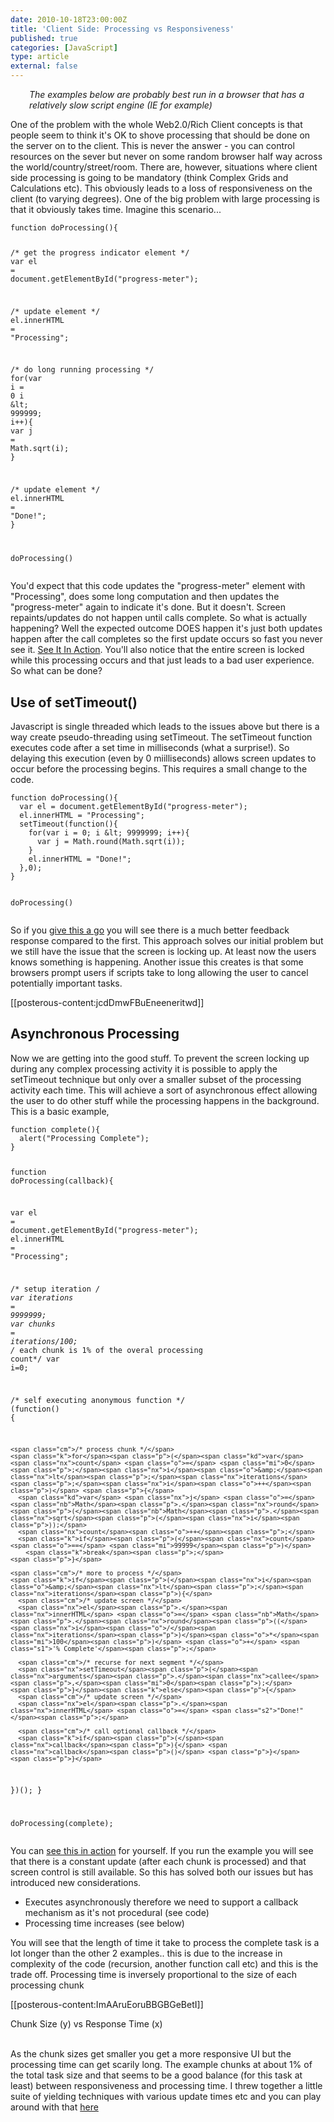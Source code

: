 ```yaml
---
date: 2010-10-18T23:00:00Z
title: 'Client Side: Processing vs Responsiveness'
published: true
categories: [JavaScript]
type: article
external: false
---
```

<p style="padding-left: 30px;"><em>The examples below are probably best run in a browser that has a relatively slow script engine (IE for example)</em></p><p>One of the problem with the whole Web2.0/Rich Client concepts is that people seem to think it's OK to shove processing that should be done on the server on to the client. This is never the answer - you can control resources on the sever but never on some random browser half way across the world/country/street/room. There are, however, situations where client side processing is going to be mandatory (think Complex Grids and Calculations etc). This obviously leads to a loss of responsiveness on the client (to varying degrees). One of the big problem with large processing is that it obviously takes time. Imagine this scenario...</p><p></p><div class="highlight"><pre><code><span class="kd">function</span> <span class="nx">doProcessing</span><span class="p">(){</span>
 
  <span class="cm">/* get the progress indicator element */</span>
  <span class="kd">var</span> <span class="nx">el</span> <span class="o">=</span> <span class="nb">document</span><span class="p">.</span><span class="nx">getElementById</span><span class="p">(</span><span class="s2">"progress-meter"</span><span class="p">);</span>
 
  <span class="cm">/* update element */</span>
  <span class="nx">el</span><span class="p">.</span><span class="nx">innerHTML</span> <span class="o">=</span> <span class="s2">"Processing"</span><span class="p">;</span>
 
  <span class="cm">/* do long running processing */</span>
  <span class="k">for</span><span class="p">(</span><span class="kd">var</span> <span class="nx">i</span> <span class="o">=</span> <span class="mi">0</span> <span class="nx">i</span> <span class="o">&amp;</span><span class="nx">lt</span><span class="p">;</span> <span class="mi">999999</span><span class="p">;</span> <span class="nx">i</span><span class="o">++</span><span class="p">){</span>
    <span class="kd">var</span> <span class="nx">j</span> <span class="o">=</span> <span class="nb">Math</span><span class="p">.</span><span class="nx">sqrt</span><span class="p">(</span><span class="nx">i</span><span class="p">);</span>
  <span class="p">}</span>
 
  <span class="cm">/* update element */</span>
  <span class="nx">el</span><span class="p">.</span><span class="nx">innerHTML</span> <span class="o">=</span> <span class="s2">"Done!"</span><span class="p">;</span>
<span class="p">}</span>
 
<span class="nx">doProcessing</span><span class="p">()</span>
</code></pre></div>
<p>You'd expect that this code updates the "progress-meter" element with "Processing", does some long computation and then updates the "progress-meter" again to indicate it's done. But it doesn't. Screen repaints/updates do not happen until calls complete. So what is actually happening? Well the expected outcome DOES happen it's just both updates happen after the call completes so the first update occurs so fast you never see it. <a href="http://jsfiddle.net/kouphax/VtaHg/" target="_blank">See It In Action</a>. You'll also notice that the entire screen is locked while this processing occurs and that just leads to a bad user experience. So what can be done?</p><h2>Use of setTimeout()</h2><p>Javascript is single threaded which leads to the issues above but there is a way create pseudo-threading using setTimeout. The setTimeout function executes code after a set time in milliseconds (what a surprise!). So delaying this execution (even by 0 miilliseconds) allows screen updates to occur before the processing begins. This requires a small change to the code.</p><p></p><div class="highlight"><pre><code><span class="kd">function</span> <span class="nx">doProcessing</span><span class="p">(){</span>
  <span class="kd">var</span> <span class="nx">el</span> <span class="o">=</span> <span class="nb">document</span><span class="p">.</span><span class="nx">getElementById</span><span class="p">(</span><span class="s2">"progress-meter"</span><span class="p">);</span>
  <span class="nx">el</span><span class="p">.</span><span class="nx">innerHTML</span> <span class="o">=</span> <span class="s2">"Processing"</span><span class="p">;</span>
  <span class="nx">setTimeout</span><span class="p">(</span><span class="kd">function</span><span class="p">(){</span>
    <span class="k">for</span><span class="p">(</span><span class="kd">var</span> <span class="nx">i</span> <span class="o">=</span> <span class="mi">0</span><span class="p">;</span> <span class="nx">i</span> <span class="o">&amp;</span><span class="nx">lt</span><span class="p">;</span> <span class="mi">9999999</span><span class="p">;</span> <span class="nx">i</span><span class="o">++</span><span class="p">){</span>
      <span class="kd">var</span> <span class="nx">j</span> <span class="o">=</span> <span class="nb">Math</span><span class="p">.</span><span class="nx">round</span><span class="p">(</span><span class="nb">Math</span><span class="p">.</span><span class="nx">sqrt</span><span class="p">(</span><span class="nx">i</span><span class="p">));</span>
    <span class="p">}</span>
    <span class="nx">el</span><span class="p">.</span><span class="nx">innerHTML</span> <span class="o">=</span> <span class="s2">"Done!"</span><span class="p">;</span>
  <span class="p">},</span><span class="mi">0</span><span class="p">);</span>
<span class="p">}</span>
 
<span class="nx">doProcessing</span><span class="p">()</span>
</code></pre></div>
<p>So if you <a href="http://jsfiddle.net/kouphax/MJFFX/" target="_blank">give this a go</a> you will see there is a much better feedback response compared to the first. This approach solves our initial problem but we still have the issue that the screen is locking up. At least now the users knows something is happening. Another issue this creates is that some browsers prompt users if scripts take to long allowing the user to cancel potentially important tasks.</p><p>[[posterous-content:jcdDmwFBuEneeneritwd]]</p><h2>Asynchronous Processing</h2><p>Now we are getting into the good stuff. To prevent the screen locking up during any complex processing activity it is possible to apply the setTimeout technique but only over a smaller subset of the processing activity each time. This will achieve a sort of asynchronous effect allowing the user to do other stuff while the processing happens in the background. This is a basic example,</p><p><div class="highlight"><pre><code><span class="kd">function</span> <span class="nx">complete</span><span class="p">(){</span>
  <span class="nx">alert</span><span class="p">(</span><span class="s2">"Processing Complete"</span><span class="p">);</span>
<span class="p">}</span>
 
<span class="kd">function</span> <span class="nx">doProcessing</span><span class="p">(</span><span class="nx">callback</span><span class="p">){</span>
 
  <span class="kd">var</span> <span class="nx">el</span> <span class="o">=</span> <span class="nb">document</span><span class="p">.</span><span class="nx">getElementById</span><span class="p">(</span><span class="s2">"progress-meter"</span><span class="p">);</span>
  <span class="nx">el</span><span class="p">.</span><span class="nx">innerHTML</span> <span class="o">=</span> <span class="s2">"Processing"</span><span class="p">;</span>
 
  <span class="cm">/* setup iteration */</span>
  <span class="kd">var</span> <span class="nx">iterations</span> <span class="o">=</span> <span class="mi">9999999</span><span class="p">;</span>
  <span class="kd">var</span> <span class="nx">chunks</span> <span class="o">=</span> <span class="nx">iterations</span><span class="o">/</span><span class="mi">100</span><span class="p">;</span>  <span class="cm">/* each chunk is 1% of the overal processing count*/</span>
  <span class="kd">var</span> <span class="nx">i</span><span class="o">=</span><span class="mi">0</span><span class="p">;</span>
 
  <span class="cm">/* self executing anonymous function */</span>
  <span class="p">(</span><span class="kd">function</span><span class="p">()</span> <span class="p">{</span>
 
    <span class="cm">/* process chunk */</span>
    <span class="k">for</span><span class="p">(</span><span class="kd">var</span> <span class="nx">count</span> <span class="o">=</span> <span class="mi">0</span><span class="p">;</span><span class="nx">i</span><span class="o">&amp;</span><span class="nx">lt</span><span class="p">;</span><span class="nx">iterations</span><span class="p">;</span><span class="nx">i</span><span class="o">++</span><span class="p">)</span> <span class="p">{</span>
      <span class="kd">var</span> <span class="nx">j</span> <span class="o">=</span> <span class="nb">Math</span><span class="p">.</span><span class="nx">round</span><span class="p">(</span><span class="nb">Math</span><span class="p">.</span><span class="nx">sqrt</span><span class="p">(</span><span class="nx">i</span><span class="p">));</span>
      <span class="nx">count</span><span class="o">++</span><span class="p">;</span>
      <span class="k">if</span><span class="p">(</span><span class="nx">count</span> <span class="o">==</span> <span class="mi">99999</span><span class="p">)</span>
        <span class="k">break</span><span class="p">;</span>
    <span class="p">}</span>
 
    <span class="cm">/* more to process */</span>
    <span class="k">if</span><span class="p">(</span><span class="nx">i</span><span class="o">&amp;</span><span class="nx">lt</span><span class="p">;</span><span class="nx">iterations</span><span class="p">){</span>
      <span class="cm">/* update screen */</span>
      <span class="nx">el</span><span class="p">.</span><span class="nx">innerHTML</span> <span class="o">=</span> <span class="nb">Math</span><span class="p">.</span><span class="nx">round</span><span class="p">((</span><span class="nx">i</span><span class="o">/</span><span class="nx">iterations</span><span class="p">)</span><span class="o">*</span><span class="mi">100</span><span class="p">)</span> <span class="o">+</span> <span class="s1">'% Complete'</span><span class="p">;</span>
 
      <span class="cm">/* recurse for next segment */</span>
      <span class="nx">setTimeout</span><span class="p">(</span><span class="nx">arguments</span><span class="p">.</span><span class="nx">callee</span><span class="p">,</span><span class="mi">0</span><span class="p">);</span>
    <span class="p">}</span><span class="k">else</span><span class="p">{</span>
      <span class="cm">/* update screen */</span>
      <span class="nx">el</span><span class="p">.</span><span class="nx">innerHTML</span> <span class="o">=</span> <span class="s2">"Done!"</span><span class="p">;</span>
 
      <span class="cm">/* call optional callback */</span>
      <span class="k">if</span><span class="p">(</span><span class="nx">callback</span><span class="p">){</span> <span class="nx">callback</span><span class="p">()</span> <span class="p">}</span>
    <span class="p">}</span>
  <span class="p">})();</span>
<span class="p">}</span>

<span class="nx">doProcessing</span><span class="p">(</span><span class="nx">complete</span><span class="p">);</span>
</code></pre></div>
</p><p>You can <a href="http://jsfiddle.net/kouphax/CKALu/" target="_blank">see this in action</a> for yourself. If you run the example you will see that there is a constant update (after each chunk is processed) and that screen control is still available. So this has solved both our issues but has introduced new considerations.</p><ul><li>Executes asynchronously therefore we need to support a callback mechanism as it's not procedural (see code)</li><li>Processing time increases (see below)</li></ul><p>You will see that the length of time it take to process the complete task is a lot longer than the other 2 examples.. this is due to the increase in complexity of the code (recursion, another function call etc) and this is the trade off. Processing time is inversely proportional to the size of each processing chunk</p><div>[[posterous-content:ImAAruEoruBBGBGeBetI]]<p>Chunk Size (y) vs Response Time (x)</p></div><p><br />As the chunk sizes get smaller you get a more responsive UI but the processing time can get scarily long. The example chunks at about 1% of the total task size and that seems to be a good balance (for this task at least) between responsiveness and processing time. I threw together a little suite of yielding techniques with various update times etc and you can play around with that <a href="http://jsfiddle.net/kouphax/Kkhc9/" target="_blank">here</a></p>